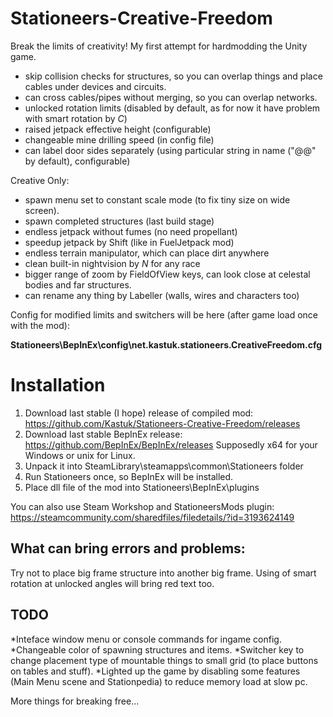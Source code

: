 # Stationeers-Creative-Freedom
Break the limits of creativity!
My first attempt for hardmodding the Unity game.

- skip collision checks for structures, so you can overlap things and place cables under devices and circuits.
- can cross cables/pipes without merging, so you can overlap networks.
- unlocked rotation limits (disabled by default, as for now it have problem with smart rotation by *C*)
- raised jetpack effective height (configurable)
- changeable mine drilling speed (in config file)
- can label door sides separately (using particular string in name ("@@" by default), configurable)

Creative Only:
- spawn menu set to constant scale mode (to fix tiny size on wide screen).
- spawn completed structures (last build stage)
- endless jetpack without fumes (no need propellant)
- speedup jetpack by Shift (like in FuelJetpack mod)
- endless terrain manipulator, which can place dirt anywhere
- clean built-in nightvision by *N* for any race
- bigger range of zoom by FieldOfView keys, can look close at celestal bodies and far structures.
- can rename any thing by Labeller (walls, wires and characters too)


Config for modified limits and switchers will be here (after game load once with the mod):

**Stationeers\BepInEx\config\net.kastuk.stationeers.CreativeFreedom.cfg**

Installation
=============
1. Download last stable (I hope) release of compiled mod:
https://github.com/Kastuk/Stationeers-Creative-Freedom/releases
2. Download last stable BepInEx release:
https://github.com/BepInEx/BepInEx/releases
Supposedly x64 for your Windows or unix for Linux.
3. Unpack it into SteamLibrary\steamapps\common\Stationeers folder
4. Run Stationeers once, so BepInEx will be installed.
5. Place dll file of the mod into Stationeers\BepInEx\plugins

You can also use Steam Workshop and StationeersMods plugin:
https://steamcommunity.com/sharedfiles/filedetails/?id=3193624149

What can bring errors and problems: 
---
Try not to place big frame structure into another big frame. 
Using of smart rotation at unlocked angles will bring red text too.

TODO
---
*Inteface window menu or console commands for ingame config.
*Changeable color of spawning structures and items.
*Switcher key to change placement type of mountable things to small grid (to place buttons on tables and stuff).
*Lighted up the game by disabling some features (Main Menu scene and Stationpedia) to reduce memory load at slow pc.

More things for breaking free...
